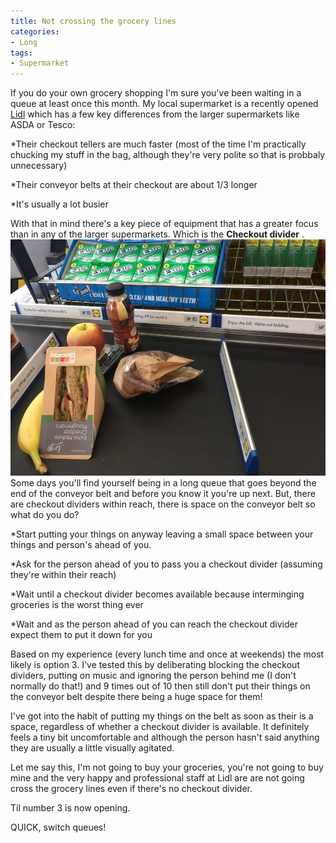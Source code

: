 ```yaml
---
title: Not crossing the grocery lines
categories:
- Long
tags:
- Supermarket
---
```


If you do your own grocery shopping I'm sure you've been waiting in a queue at least once this month. My local supermarket is a recently opened 
[Lidl](http://www.lidl.co.uk/en/index.htm) which has a few key differences from the larger supermarkets like ASDA or Tesco:

*Their checkout tellers are much faster (most of the time I'm practically chucking my stuff in the bag, although they're very polite so that is probbaly unnecessary)


*Their conveyor belts at their checkout are about 1/3 longer


*It's usually a lot busier

With that in mind there's a key piece of equipment that has a greater focus than in any of the larger supermarkets. Which is the 
**Checkout divider**
. 
![](/images/static_52001c0be4b09bc7c9f838c9_52224ed3e4b0ba9919a3e0e1_551eeae6e4b0adb698662744_1428089583169__img.jpg) 
Some days you'll find yourself being in a long queue that goes beyond the end of the conveyor belt and before you know it you're up next. But, there are checkout dividers within reach, there is space on the conveyor belt so what do you do?

*Start putting your things on anyway leaving a small space between your things and person's ahead of you.
 
*Ask for the person ahead of you to pass you a checkout divider (assuming they're within their reach)
 
*Wait until a checkout divider becomes available because interminging groceries is the worst thing ever
 
*Wait and as the person ahead of you 
can reach the checkout divider expect them to put it down for you

Based on my experience (every lunch time and once at weekends) the most likely is option 3. I've tested this by deliberating blocking the checkout dividers, putting on music and ignoring the person behind me (I don't normally do that!) and 9 times out of 10 then still don't put their things on the conveyor belt despite there being a huge space for them!

I've got into the habit of putting my things on the belt as soon as their is a space, regardless of whether a checkout divider is available. It definitely feels a tiny bit uncomfortable and although the person hasn't said anything they are usually a little visually agitated.

Let me say this, I'm not going to buy your groceries, you're not going to buy mine and the very happy and professional staff at Lidl are are not going cross the grocery lines 
even if there's no checkout divider.

Til number 3 is now opening.

QUICK, switch queues!
